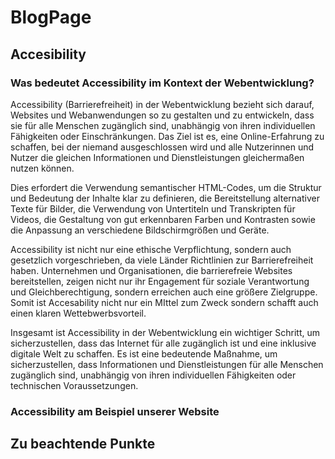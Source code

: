# BlogPage
## Accesibility
### Was bedeutet Accessibility im Kontext der Webentwicklung? 
Accessibility (Barrierefreiheit) in der Webentwicklung bezieht sich darauf, Websites und Webanwendungen so zu gestalten und zu entwickeln, dass sie für alle Menschen zugänglich sind, unabhängig von ihren individuellen Fähigkeiten oder Einschränkungen. Das Ziel ist es, eine Online-Erfahrung zu schaffen, bei der niemand ausgeschlossen wird und alle Nutzerinnen und Nutzer die gleichen Informationen und Dienstleistungen gleichermaßen nutzen können.

Dies erfordert die Verwendung semantischer HTML-Codes, um die Struktur und Bedeutung der Inhalte klar zu definieren, die Bereitstellung alternativer Texte für Bilder, die Verwendung von Untertiteln und Transkripten für Videos, die Gestaltung von gut erkennbaren Farben und Kontrasten sowie die Anpassung an verschiedene Bildschirmgrößen und Geräte.

Accessibility ist nicht nur eine ethische Verpflichtung, sondern auch gesetzlich vorgeschrieben, da viele Länder Richtlinien zur Barrierefreiheit haben. Unternehmen und Organisationen, die barrierefreie Websites bereitstellen, zeigen nicht nur ihr Engagement für soziale Verantwortung und Gleichberechtigung, sondern erreichen auch eine größere Zielgruppe. Somit ist Accesability nicht nur ein MIttel zum Zweck sondern schafft auch einen klaren Wettebwerbsvorteil.

Insgesamt ist Accessibility in der Webentwicklung ein wichtiger Schritt, um sicherzustellen, dass das Internet für alle zugänglich ist und eine inklusive digitale Welt zu schaffen. Es ist eine bedeutende Maßnahme, um sicherzustellen, dass Informationen und Dienstleistungen für alle Menschen zugänglich sind, unabhängig von ihren individuellen Fähigkeiten oder technischen Voraussetzungen.
### Accessibility am Beispiel unserer Website

## Zu beachtende Punkte
